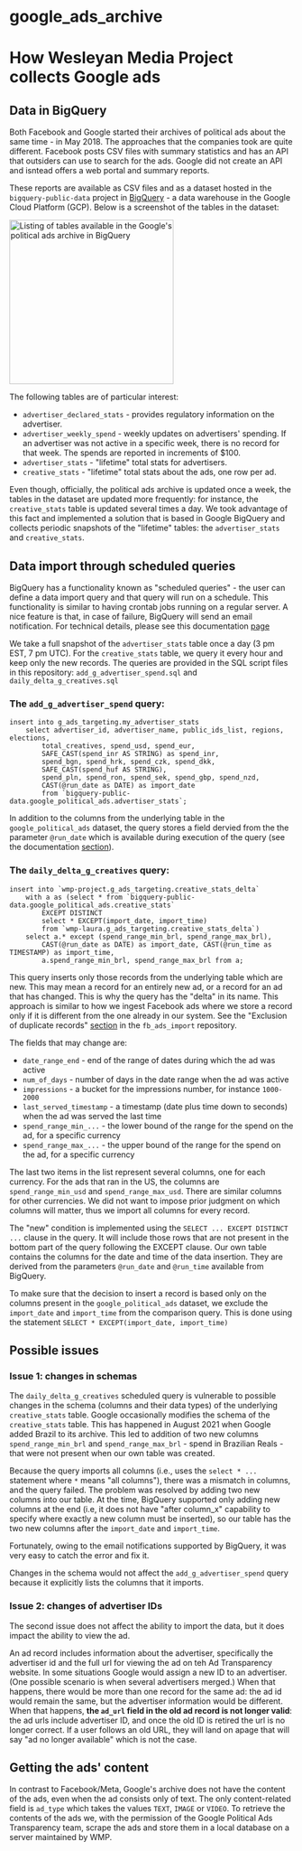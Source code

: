 # google_ads_archive

# How Wesleyan Media Project collects Google ads

## Data in BigQuery

Both Facebook and Google started their archives of political ads about the same time - in May 2018. The approaches that the companies took are quite different. Facebook posts CSV files with summary statistics and has an API that outsiders can use to search for the ads. Google did not create an API and isntead offers a web portal and summary reports.

These reports are available as CSV files and as a dataset hosted in the `bigquery-public-data` project in [BigQuery](https://cloud.google.com/bigquery) - a data warehouse in the Google Cloud Platform (GCP). Below is a screenshot of the tables in the dataset:

<img width="291" alt="Listing of tables available in the Google's political ads archive in BigQuery" src="https://github.com/Wesleyan-Media-Project/google_ads_archive/assets/17502191/c6d16686-f634-4b1b-a067-a8a1c80a6b89">

The following tables are of particular interest:
* `advertiser_declared_stats` - provides regulatory information on the advertiser.
* `advertiser_weekly_spend` - weekly updates on advertisers' spending. If an advertiser was not active in a specific week, there is no record for that week. The spends are reported in increments of $100.
* `advertiser_stats` - "lifetime" total stats for advertisers.
* `creative_stats` - "lifetime" total stats about the ads, one row per ad.

Even though, officially, the political ads archive is updated once a week, the tables in the dataset are updated more frequently: for instance, the `creative_stats` table is updated several times a day. We took advantage of this fact and implemented a solution that is based in Google BigQuery and collects periodic snapshots of the "lifetime" tables: the `advertiser_stats` and `creative_stats`.

## Data import through scheduled queries

BigQuery has a functionality known as "scheduled queries" - the user can define a data import query and that query will run on a schedule. This functionality is similar to having crontab jobs running on a regular server. A nice feature is that, in case of failure, BigQuery will send an email notification. For technical details, please see this documentation [page](https://cloud.google.com/bigquery/docs/scheduling-queries)

We take a full snapshot of the `advertiser_stats` table once a day (3 pm EST, 7 pm UTC). For the `creative_stats` table, we query it every hour and keep only the new records. The queries are provided in the SQL script files in this repository: `add_g_advertiser_spend.sql` and `daily_delta_g_creatives.sql`

### The `add_g_advertiser_spend` query:
```
insert into g_ads_targeting.my_advertiser_stats 
    select advertiser_id, advertiser_name, public_ids_list, regions, elections, 
        total_creatives, spend_usd, spend_eur, 
        SAFE_CAST(spend_inr AS STRING) as spend_inr, 
        spend_bgn, spend_hrk, spend_czk, spend_dkk, 
        SAFE_CAST(spend_huf AS STRING), 
        spend_pln, spend_ron, spend_sek, spend_gbp, spend_nzd, 
        CAST(@run_date as DATE) as import_date 
        from `bigquery-public-data.google_political_ads.advertiser_stats`;
```
In addition to the columns from the underlying table in the `google_political_ads` dataset, the query stores a field dervied from the the parameter `@run_date` which is available during execution of the query (see the documentation [section](https://cloud.google.com/bigquery/docs/scheduling-queries#available_parameters)).

### The `daily_delta_g_creatives` query:

```
insert into `wmp-project.g_ads_targeting.creative_stats_delta` 
    with a as (select * from `bigquery-public-data.google_political_ads.creative_stats` 
        EXCEPT DISTINCT 
        select * EXCEPT(import_date, import_time) 
        from `wmp-laura.g_ads_targeting.creative_stats_delta`) 
    select a.* except (spend_range_min_brl, spend_range_max_brl), 
        CAST(@run_date as DATE) as import_date, CAST(@run_time as TIMESTAMP) as import_time, 
        a.spend_range_min_brl, spend_range_max_brl from a;
```

This query inserts only those records from the underlying table which are new. This may mean a record for an entirely new ad, or a record for an ad that has changed. This is why the query has the "delta" in its name. This approach is similar to how we ingest Facebook ads where we store a record only if it is different from the one already in our system. See the "Exclusion of duplicate records" [section](https://github.com/Wesleyan-Media-Project/fb_ads_import#exclusion-of-duplicate-records) in the `fb_ads_import` repository.

The fields that may change are:
* `date_range_end` - end of the range of dates during which the ad was active
* `num_of_days` - number of days in the date range when the ad was active
* `impressions` - a bucket for the impressions number, for instance `1000-2000`
* `last_served_timestamp` - a timestamp (date plus time down to seconds) when the ad was served the last time
* `spend_range_min_...` - the lower bound of the range for the spend on the ad, for a specific currency
* `spend_range_max_...` - the upper bound of the range for the spend on the ad, for a specific currency

The last two items in the list represent several columns, one for each currency. For the ads that ran in the US, the columns are `spend_range_min_usd` and `spend_range_max_usd`. There are similar columns for other currencies. We did not want to impose prior judgment on which columns will matter, thus we import all columns for every record.

The "new" condition is implemented using the `SELECT ... EXCEPT DISTINCT ...` clause in the query. It will include those rows that are not present in the bottom part of the query following the EXCEPT clause. Our own table contains the columns for the date and time of the data insertion. They are derived from the parameters `@run_date` and `@run_time` available from BigQuery.

To make sure that the decision to insert a record is based only on the columns present in the `google_political_ads` dataset, we exclude the `import_date` and `import_time` from the comparison query. This is done using the statement `SELECT * EXCEPT(import_date, import_time)`

## Possible issues

### Issue 1: changes in schemas

The `daily_delta_g_creatives` scheduled query is vulnerable to possible changes in the schema (columns and their data types) of the underlying `creative_stats` table. Google occasionally modifies the schema of the `creative_stats` table. This has happened in August 2021 when Google added Brazil to its archive. This led to addition of two new columns `spend_range_min_brl` and `spend_range_max_brl` - spend in Brazilian Reals - that were not present when our own table was created. 

Because the query imports all columns (i.e., uses the `select * ...` statement where `*` means "all columns"), there was a mismatch in columns, and the query failed. The problem was resolved by adding two new columns into our table. At the time, BigQuery supported only adding new columns at the end (i.e, it does not have "after column_x" capability to specify where exactly a new column must be inserted), so our table has the two new columns after the `import_date` and `import_time`.

Fortunately, owing to the email notifications supported by BigQuery, it was very easy to catch the error and fix it.

Changes in the schema would not affect the `add_g_advertiser_spend` query because it explicitly lists the columns that it imports.


### Issue 2: changes of advertiser IDs

The second issue does not affect the ability to import the data, but it does impact the ability to view the ad. 

An ad record includes information about the advertiser, specifically the advertiser id and the full url for viewing the ad on teh Ad Transparency website. In some situations Google would assign a new ID to an advertiser. (One possible scenario is when several advertisers merged.) When that happens, there would be more than one record for the same ad: the ad id would remain the same, but the advertiser information would be different. When that happens, **the `ad_url` field in the old ad record is not longer valid**: the ad urls include advertiser ID, and once the old ID is retired the url is no longer correct. If a user follows an old URL, they will land on apage that will say "ad no longer available" which is not the case.


## Getting the ads' content

In contrast to Facebook/Meta, Google's archive does not have the content of the ads, even when the ad consists only of text. The only content-related field is `ad_type` which takes the values `TEXT`, `IMAGE` or `VIDEO`. To retrieve the contents of the ads we, with the permission of the Google Political Ads Transparency team, scrape the ads and store them in a local database on a server maintained by WMP.
